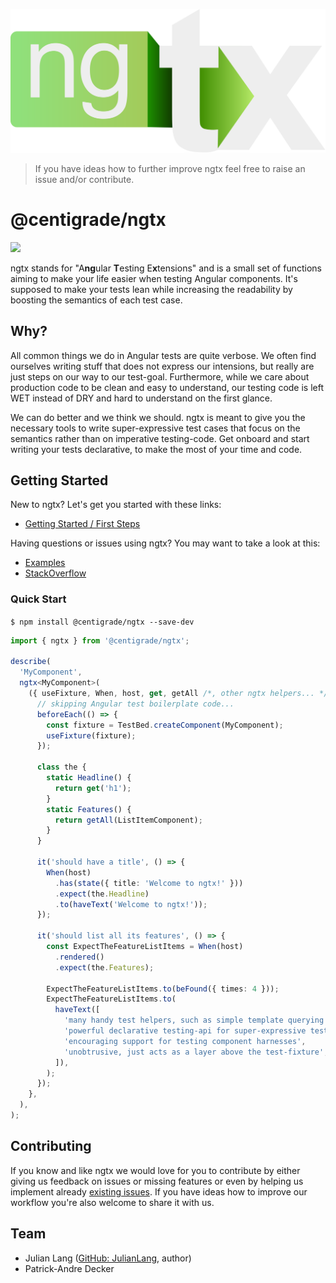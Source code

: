 ![ngtx logo](./docs/media/logo.svg)

> If you have ideas how to further improve ngtx feel free to raise an issue and/or contribute.

# @centigrade/ngtx

![](https://github.com/Centigrade/ngtx/workflows/CI/badge.svg)

ngtx stands for "A**ng**ular **T**esting E**x**tensions" and is a small set of functions aiming to make your life easier when testing Angular components. It's supposed to make your tests lean while increasing the readability by boosting the semantics of each test case.

## Why?

All common things we do in Angular tests are quite verbose. We often find ourselves writing stuff that does not express our intensions, but really are just steps on our way to our test-goal. Furthermore, while we care about production code to be clean and easy to understand, our testing code is left WET instead of DRY and hard to understand on the first glance.

We can do better and we think we should. ngtx is meant to give you the necessary tools to write super-expressive test cases that focus on the semantics rather than on imperative testing-code. Get onboard and start writing your tests declarative, to make the most of your time and code.

## Getting Started

New to ngtx? Let's get you started with these links:

- [Getting Started / First Steps][declarativetesting]

Having questions or issues using ngtx? You may want to take a look at this:

- [Examples][examples]
- [StackOverflow][stackoverflow]

### Quick Start

`$ npm install @centigrade/ngtx --save-dev`

```ts
import { ngtx } from '@centigrade/ngtx';

describe(
  'MyComponent',
  ngtx<MyComponent>(
    ({ useFixture, When, host, get, getAll /*, other ngtx helpers... */ }) => {
      // skipping Angular test boilerplate code...
      beforeEach(() => {
        const fixture = TestBed.createComponent(MyComponent);
        useFixture(fixture);
      });

      class the {
        static Headline() {
          return get('h1');
        }
        static Features() {
          return getAll(ListItemComponent);
        }
      }

      it('should have a title', () => {
        When(host)
          .has(state({ title: 'Welcome to ngtx!' }))
          .expect(the.Headline)
          .to(haveText('Welcome to ngtx!'));
      });

      it('should list all its features', () => {
        const ExpectTheFeatureListItems = When(host)
          .rendered()
          .expect(the.Features);

        ExpectTheFeatureListItems.to(beFound({ times: 4 }));
        ExpectTheFeatureListItems.to(
          haveText([
            'many handy test helpers, such as simple template querying via get and getAll',
            'powerful declarative testing-api for super-expressive test cases',
            'encouraging support for testing component harnesses',
            'unobtrusive, just acts as a layer above the test-fixture',
          ]),
        );
      });
    },
  ),
);
```

## Contributing

If you know and like ngtx we would love for you to contribute by either giving us feedback on issues or missing features or even by helping us implement already [existing issues](https://github.com/Centigrade/ngtx/issues). If you have ideas how to improve our workflow you're also welcome to share it with us.

## Team

- Julian Lang ([GitHub: JulianLang](https://github.com/JulianLang), author)
- Patrick-Andre Decker

[api]: ./docs/built-in.md
[declarativetesting]: ./docs/overview.md
[documentation]: ./docs/ngtx.md
[examples]: ./docs/examples.md
[stackoverflow]: https://stackoverflow.com/questions/tagged/ngtx
